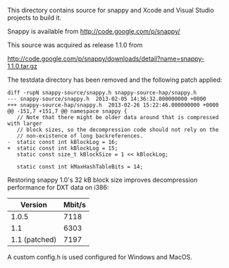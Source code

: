 This directory contains source for snappy and Xcode and Visual Studio projects to build it.

Snappy is available from http://code.google.com/p/snappy/

This source was acquired as release 1.1.0 from

http://code.google.com/p/snappy/downloads/detail?name=snappy-1.1.0.tar.gz

The testdata directory has been removed and the following patch applied:

    diff -rupN snappy-source/snappy.h snappy-source-hap/snappy.h
    --- snappy-source/snappy.h	2013-02-05 14:36:32.000000000 +0000
    +++ snappy-source-hap/snappy.h	2013-02-26 15:22:46.000000000 +0000
    @@ -151,7 +151,7 @@ namespace snappy {
       // Note that there might be older data around that is compressed with larger
       // block sizes, so the decompression code should not rely on the
       // non-existence of long backreferences.
    -  static const int kBlockLog = 16;
    +  static const int kBlockLog = 15;
       static const size_t kBlockSize = 1 << kBlockLog;
     
       static const int kMaxHashTableBits = 14;

Restoring snappy 1.0's 32 kB block size improves decompression performance for DXT data on i386:

| Version       | Mbit/s |
|---------------|--------|
| 1.0.5         | 7118   |
| 1.1           | 6303   |
| 1.1 (patched) | 7197   |

A custom config.h is used configured for Windows and MacOS.
